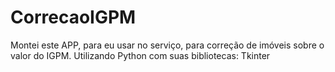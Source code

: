 # CorrecaoIGPM
Montei este APP, para eu usar no serviço, para correção de imóveis sobre o valor do IGPM.
Utilizando Python com suas bibliotecas: Tkinter
